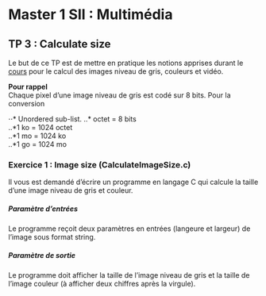 # Master 1 SII : Multimédia

## TP 3 : Calculate size
Le but de ce TP est de mettre en pratique les notions apprises durant le [cours](https://canvas.instructure.com/courses/4077355/files/164844328?module_item_id=59396783) pour le calcul des images niveau de gris, couleurs et vidéo.


**Pour rappel**  
Chaque pixel d’une image niveau de gris est codé sur 8 bits.
Pour la conversion  
  
⋅⋅* Unordered sub-list. 
..* octet = 8 bits  
..*1 ko = 1024 octet  
..*1 mo = 1024 ko  
..*1 go = 1024 mo  

### Exercice 1 : Image size (CalculateImageSize.c)

Il vous est demandé d’écrire un programme en langage C qui calcule la taille d’une image niveau de gris et couleur.

##### Paramètre d’entrées
Le programme reçoit deux paramètres en entrées (langeure et largeur) de l’image sous format string.

##### Paramètre de sortie
Le programme doit afficher la taille de l’image niveau de gris et la taille de l’image couleur (à afficher deux chiffres après la virgule).




